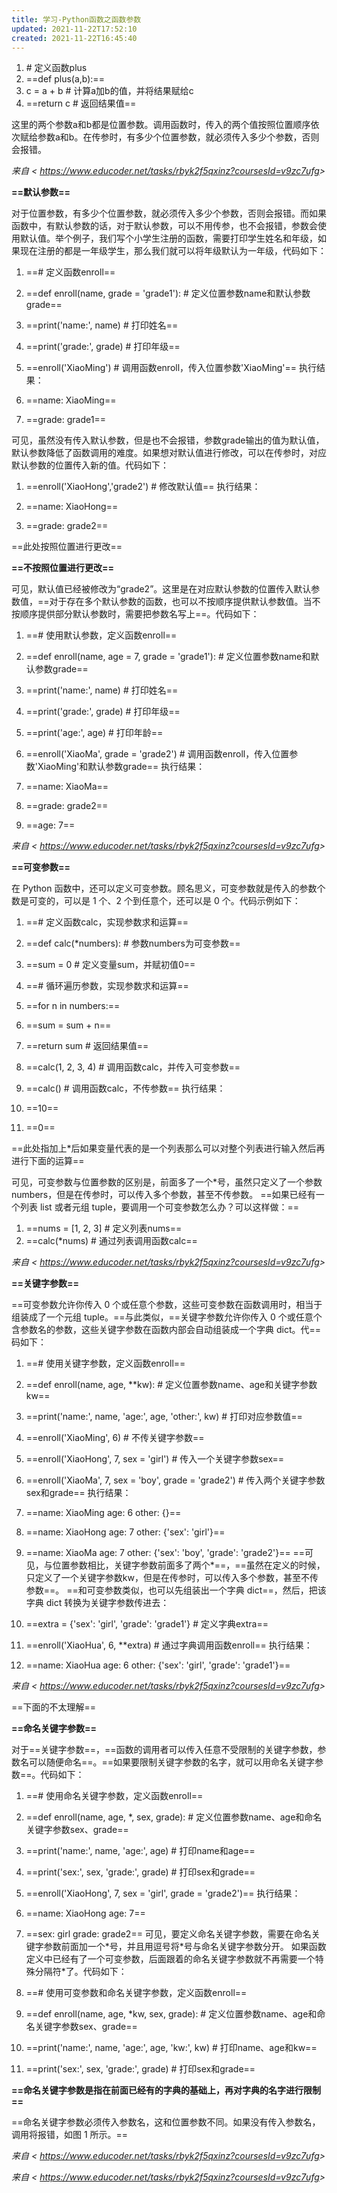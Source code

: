 ```yaml
---
title: 学习-Python函数之函数参数
updated: 2021-11-22T17:52:10
created: 2021-11-22T16:45:40
---
```


1.  \# 定义函数plus
2.  ==def plus(a,b):==
3.  c = a + b \# 计算a加b的值，并将结果赋给c
4.  ==return c \# 返回结果值==

这里的两个参数a和b都是位置参数。调用函数时，传入的两个值按照位置顺序依次赋给参数a和b。在传参时，有多少个位置参数，就必须传入多少个参数，否则会报错。

*来自 \< <https://www.educoder.net/tasks/rbyk2f5qxinz?coursesId=v9zc7ufg>\>*

**==默认参数==**

对于位置参数，有多少个位置参数，就必须传入多少个参数，否则会报错。而如果函数中，有默认参数的话，对于默认参数，可以不用传参，也不会报错，参数会使用默认值。举个例子，我们写个小学生注册的函数，需要打印学生姓名和年级，如果现在注册的都是一年级学生，那么我们就可以将年级默认为一年级，代码如下：

1.  ==\# 定义函数enroll==
2.  ==def enroll(name, grade = 'grade1'): \# 定义位置参数name和默认参数grade==
3.  ==print('name:', name) \# 打印姓名==
4.  ==print('grade:', grade) \# 打印年级==
5.  ==enroll('XiaoMing') \# 调用函数enroll，传入位置参数'XiaoMing'==
执行结果：

1.  ==name: XiaoMing==
2.  ==grade: grade1==

可见，虽然没有传入默认参数，但是也不会报错，参数grade输出的值为默认值，默认参数降低了函数调用的难度。如果想对默认值进行修改，可以在传参时，对应默认参数的位置传入新的值。代码如下：

1.  ==enroll('XiaoHong','grade2') \# 修改默认值==
执行结果：

1.  ==name: XiaoHong==
2.  ==grade: grade2==

==此处按照位置进行更改==

**==不按照位置进行更改==**

可见，默认值已经被修改为“grade2”。这里是在对应默认参数的位置传入默认参数值，==对于存在多个默认参数的函数，也可以不按顺序提供默认参数值。当不按顺序提供部分默认参数时，需要把参数名写上==。代码如下：

1.  ==\# 使用默认参数，定义函数enroll==
2.  ==def enroll(name, age = 7, grade = 'grade1'): \# 定义位置参数name和默认参数grade==
3.  ==print('name:', name) \# 打印姓名==
4.  ==print('grade:', grade) \# 打印年级==
5.  ==print('age:', age) \# 打印年龄==
6.  ==enroll('XiaoMa', grade = 'grade2') \# 调用函数enroll，传入位置参数'XiaoMing'和默认参数grade==
执行结果：

1.  ==name: XiaoMa==
2.  ==grade: grade2==
3.  ==age: 7==

*来自 \< <https://www.educoder.net/tasks/rbyk2f5qxinz?coursesId=v9zc7ufg>\>*

**==可变参数==**

在 Python 函数中，还可以定义可变参数。顾名思义，可变参数就是传入的参数个数是可变的，可以是 1 个、2 个到任意个，还可以是 0 个。代码示例如下：

1.  ==\# 定义函数calc，实现参数求和运算==
2.  ==def calc(\*numbers): \# 参数numbers为可变参数==
3.  ==sum = 0 \# 定义变量sum，并赋初值0==
4.  ==\# 循环遍历参数，实现参数求和运算==
5.  ==for n in numbers:==
6.  ==sum = sum + n==
7.  ==return sum \# 返回结果值==
8.  ==calc(1, 2, 3, 4) \# 调用函数calc，并传入可变参数==
9.  ==calc() \# 调用函数calc，不传参数==
执行结果：

1.  ==10==
2.  ==0==

==此处指加上\*后如果变量代表的是一个列表那么可以对整个列表进行输入然后再进行下面的运算==

可见，可变参数与位置参数的区别是，前面多了一个\*号，虽然只定义了一个参数numbers，但是在传参时，可以传入多个参数，甚至不传参数。 ==如果已经有一个列表 list 或者元组 tuple，要调用一个可变参数怎么办？可以这样做：==

1.  ==nums = \[1, 2, 3\] \# 定义列表nums==
2.  ==calc(\*nums) \# 通过列表调用函数calc==

*来自 \< <https://www.educoder.net/tasks/rbyk2f5qxinz?coursesId=v9zc7ufg>\>*

**==关键字参数==**

==可变参数允许你传入 0 个或任意个参数，这些可变参数在函数调用时，相当于组装成了一个元组 tuple。==与此类似，==关键字参数允许你传入 0 个或任意个含参数名的参数，这些关键字参数在函数内部会自动组装成一个字典 dict。代==码如下：

1.  ==\# 使用关键字参数，定义函数enroll==
2.  ==def enroll(name, age, \*\*kw): \# 定义位置参数name、age和关键字参数kw==
3.  ==print('name:', name, 'age:', age, 'other:', kw) \# 打印对应参数值==
4.  ==enroll('XiaoMing', 6) \# 不传关键字参数==
5.  ==enroll('XiaoHong', 7, sex = 'girl') \# 传入一个关键字参数sex==
6.  ==enroll('XiaoMa', 7, sex = 'boy', grade = 'grade2') \# 传入两个关键字参数sex和grade==
执行结果：

1.  ==name: XiaoMing age: 6 other: {}==
2.  ==name: XiaoHong age: 7 other: {'sex': 'girl'}==
3.  ==name: XiaoMa age: 7 other: {'sex': 'boy', 'grade': 'grade2'}==
==可见，与位置参数相比，关键字参数前面多了两个\*==，==虽然在定义的时候，只定义了一个关键字参数kw，但是在传参时，可以传入多个参数，甚至不传参数==。 ==和可变参数类似，也可以先组装出一个字典 dict==，然后，把该字典 dict 转换为关键字参数传进去：

1.  ==extra = {'sex': 'girl', 'grade': 'grade1'} \# 定义字典extra==
2.  ==enroll('XiaoHua', 6, \*\*extra) \# 通过字典调用函数enroll==
执行结果：

1.  ==name: XiaoHua age: 6 other: {'sex': 'girl', 'grade': 'grade1'}==

*来自 \< <https://www.educoder.net/tasks/rbyk2f5qxinz?coursesId=v9zc7ufg>\>*

==下面的不太理解==

**==命名关键字参数==**

对于==关键字参数==，==函数的调用者可以传入任意不受限制的关键字参数，参数名可以随便命名==。==如果要限制关键字参数的名字，就可以用命名关键字参数==。代码如下：

1.  ==\# 使用命名关键字参数，定义函数enroll==
2.  ==def enroll(name, age, \*, sex, grade): \# 定义位置参数name、age和命名关键字参数sex、grade==
3.  ==print('name:', name, 'age:', age) \# 打印name和age==
4.  ==print('sex:', sex, 'grade:', grade) \# 打印sex和grade==
5.  ==enroll('XiaoHong', 7, sex = 'girl', grade = 'grade2')==
执行结果：

1.  ==name: XiaoHong age: 7==
2.  ==sex: girl grade: grade2==
可见，要定义命名关键字参数，需要在命名关键字参数前面加一个\*号，并且用逗号将\*号与命名关键字参数分开。 如果函数定义中已经有了一个可变参数，后面跟着的命名关键字参数就不再需要一个特殊分隔符\*了。代码如下：

1.  ==\# 使用可变参数和命名关键字参数，定义函数enroll==
2.  ==def enroll(name, age, \*kw, sex, grade): \# 定义位置参数name、age和命名关键字参数sex、grade==
3.  ==print('name:', name, 'age:', age, 'kw:', kw) \# 打印name、age和kw==
4.  ==print('sex:', sex, 'grade:', grade) \# 打印sex和grade==

**==命名关键字参数是指在前面已经有的字典的基础上，再对字典的名字进行限制==**

==命名关键字参数必须传入参数名，这和位置参数不同。如果没有传入参数名，调用将报错，如图 1 所示。==

*来自 \< <https://www.educoder.net/tasks/rbyk2f5qxinz?coursesId=v9zc7ufg>\>*

*来自 \< <https://www.educoder.net/tasks/rbyk2f5qxinz?coursesId=v9zc7ufg>\>*

